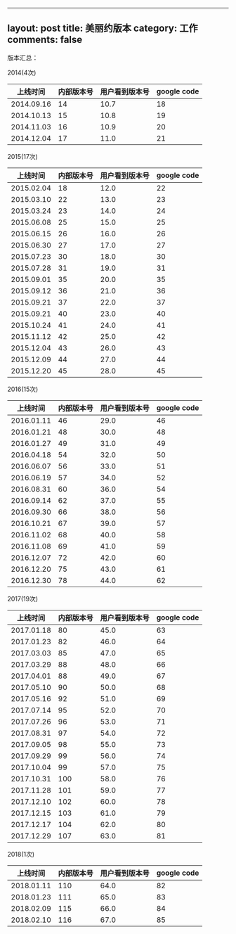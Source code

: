 ---
layout: post
title: 美丽约版本
category: 工作
comments: false
--
 
版本汇总：

2014(4次)

上线时间       | 内部版本号   | 用户看到版本号| google code
-----| -----| -----| -----
2014.09.16    | 14| 10.7| 18
2014.10.13    | 15| 10.8| 19
2014.11.03    | 16| 10.9| 20
2014.12.04    | 17| 11.0| 21


2015(17次)

上线时间       | 内部版本号   | 用户看到版本号| google code
-----| -----| -----| -----
2015.02.04    | 18| 12.0| 22
2015.03.10    | 22| 13.0| 23
2015.03.24    | 23| 14.0| 24
2015.06.08    | 25| 15.0| 25
2015.06.15    | 26| 16.0| 26
2015.06.30    | 27| 17.0| 27
2015.07.23    | 30| 18.0| 30
2015.07.28    | 31| 19.0| 31
2015.09.01    | 35| 20.0| 35
2015.09.12    | 36| 21.0| 36
2015.09.21    | 37| 22.0| 37
2015.09.21    | 40| 23.0| 40
2015.10.24    | 41| 24.0| 41
2015.11.12    | 42| 25.0| 42
2015.12.04    | 43| 26.0| 43
2015.12.09    | 44| 27.0| 44
2015.12.20    | 45| 28.0| 45

2016(15次)

上线时间       | 内部版本号   | 用户看到版本号| google code
-----| -----| -----| -----
2016.01.11    | 46| 29.0| 46
2016.01.21    | 48| 30.0| 48
2016.01.27    | 49| 31.0| 49
2016.04.18    | 54| 32.0| 50
2016.06.07    | 56| 33.0| 51
2016.06.19    | 57| 34.0| 52
2016.08.31    | 60| 36.0| 54
2016.09.14    | 62| 37.0| 55
2016.09.30    | 66| 38.0| 56
2016.10.21    | 67| 39.0| 57
2016.11.02    | 68| 40.0| 58
2016.11.08    | 69| 41.0| 59
2016.12.07    | 72| 42.0| 60
2016.12.20    | 75| 43.0| 61
2016.12.30    | 78| 44.0| 62

2017(19次)

上线时间       | 内部版本号   | 用户看到版本号| google code
-----| -----| -----| -----
2017.01.18    | 80| 45.0| 63
2017.01.23    | 82| 46.0| 64
2017.03.03    | 85| 47.0| 65
2017.03.29    | 88| 48.0| 66
2017.04.01    | 88| 49.0| 67
2017.05.10    | 90| 50.0| 68
2017.05.16    | 92| 51.0| 69
2017.07.14    | 95| 52.0| 70
2017.07.26    | 96| 53.0| 71
2017.08.31    | 97| 54.0| 72
2017.09.05    | 98| 55.0| 73
2017.09.29    | 99| 56.0| 74
2017.10.04    | 99| 57.0| 75
2017.10.31    |100| 58.0| 76
2017.11.28    |101| 59.0| 77
2017.12.10    |102| 60.0| 78
2017.12.15    |103| 61.0| 79
2017.12.17    |104| 62.0| 80
2017.12.29    |107| 63.0| 81


2018(1次)

上线时间       | 内部版本号   | 用户看到版本号| google code
-----| -----| -----| -----
2018.01.11    | 110| 64.0| 82
2018.01.23    | 111| 65.0| 83
2018.02.09    | 115| 66.0| 84
2018.02.10    | 116| 67.0| 85